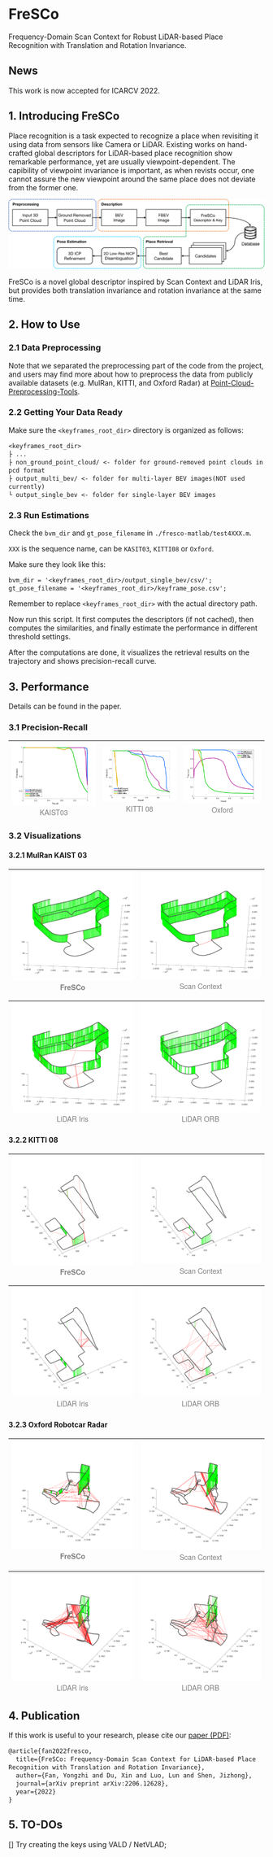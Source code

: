 # FreSCo
Frequency-Domain Scan Context for Robust LiDAR-based Place Recognition with Translation and Rotation Invariance.

## News
This work is now accepted for ICARCV 2022. 

## 1. Introducing FreSCo
Place recognition is a task expected to recognize a place when revisiting it using data from sensors like Camera or LiDAR. Existing works on hand-crafted global descriptors for LiDAR-based place recognition show remarkable performance, yet are usually viewpoint-dependent. The capibility of viewpoint invariance is important, as when revists occur, one cannot assure the new viewpoint around the same place does not deviate from the former one. 

![](./results_preview/algorithm_workflow.svg)

FreSCo is a novel global descriptor inspired by Scan Context and LiDAR Iris, but provides both translation invariance and rotation invariance at the same time. 


## 2. How to Use
### 2.1 Data Preprocessing
Note that we separated the preprocessing part of the code from the project, and users may find more about how to preprocess the data from publicly available datasets (e.g. MulRan, KITTI, and Oxford Radar) at [Point-Cloud-Preprocessing-Tools](https://github.com/soytony/Point-Cloud-Preprocessing-Tools).

### 2.2 Getting Your Data Ready
Make sure the `<keyframes_root_dir>` directory is organized as follows: 
```
<keyframes_root_dir>
├ ... 
├ non_ground_point_cloud/ <- folder for ground-removed point clouds in pcd format
├ output_multi_bev/ <- folder for multi-layer BEV images(NOT used currently)
└ output_single_bev <- folder for single-layer BEV images
```

### 2.3 Run Estimations
Check the `bvm_dir` and `gt_pose_filename` in `./fresco-matlab/test4XXX.m`. 

`XXX` is the sequence name, can be `KASIT03`, `KITTI08` or `Oxford`. 

Make sure they look like this:
```
bvm_dir = '<keyframes_root_dir>/output_single_bev/csv/';
gt_pose_filename = '<keyframes_root_dir>/keyframe_pose.csv';

```
Remember to replace `<keyframes_root_dir>` with the actual directory path.

Now run this script. It first computes the descriptors (if not cached), then computes the similarities, and finally estimate the performance in different threshold settings. 

After the computations are done, it visualizes the retrieval results on the trajectory and shows precision-recall curve. 

## 3. Performance
Details can be found in the paper. 
### 3.1 Precision-Recall
![PR ](./results_preview/pr_on_KAIST03.svg) <center style="font-size:14px;color:#808080;font-family:'Helvetica Neue';font-weight:400">KAIST03</center> | ![](./results_preview/pr_on_KITTI08.svg) <center style="font-size:14px;color:#808080;font-family:'Helvetica Neue';font-weight:400">KITTI 08</center> | ![](./results_preview/pr_on_Oxford_01-11-13-24.svg) <center style="font-size:14px;color:#808080;font-family:'Helvetica Neue';font-weight:400">Oxford</center>
---|---|---

### 3.2 Visualizations
#### 3.2.1 MulRan KAIST 03

![](./results_preview/viz_fresco_KAIST03.svg) <center style="font-size:14px;color:#808080;font-family:'Helvetica Neue';font-weight:700">FreSCo</center> | ![](./results_preview/viz_scancontext_KAIST03.svg) <center style="font-size:14px;color:#808080;font-family:'Helvetica Neue';font-weight:400">Scan Context</center>
---|---

![](./results_preview/viz_lidariris_KAIST03.svg) <center style="font-size:14px;color:#808080;font-family:'Helvetica Neue';font-weight:400">LiDAR Iris</center> | ![](./results_preview/viz_lidarorb_KAIST03.svg) <center style="font-size:14px;color:#808080;font-family:'Helvetica Neue';font-weight:400">LiDAR ORB</center>
---|---

#### 3.2.2 KITTI 08

![](./results_preview/viz_fresco_KITTI08.svg) <center style="font-size:14px;color:#808080;font-family:'Helvetica Neue';font-weight:700">FreSCo</center> | ![](./results_preview/viz_scancontext_KITTI08.svg) <center style="font-size:14px;color:#808080;font-family:'Helvetica Neue';font-weight:400">Scan Context</center>
---|---

![](./results_preview/viz_lidariris_KITTI08.svg) <center style="font-size:14px;color:#808080;font-family:'Helvetica Neue';font-weight:400">LiDAR Iris</center> | ![](./results_preview/viz_lidarorb_KITTI08.svg) <center style="font-size:14px;color:#808080;font-family:'Helvetica Neue';font-weight:400">LiDAR ORB</center>
---|---

#### 3.2.3 Oxford Robotcar Radar

![](./results_preview/viz_fresco_Oxford.svg) <center style="font-size:14px;color:#808080;font-family:'Helvetica Neue';font-weight:700">FreSCo</center> | ![](./results_preview/viz_scancontext_Oxford.svg) <center style="font-size:14px;color:#808080;font-family:'Helvetica Neue';font-weight:400">Scan Context</center>
---|---

![](./results_preview/viz_lidariris_Oxford.svg) <center style="font-size:14px;color:#808080;font-family:'Helvetica Neue';font-weight:400">LiDAR Iris</center> | ![](./results_preview/viz_lidarorb_Oxford.svg) <center style="font-size:14px;color:#808080;font-family:'Helvetica Neue';font-weight:400">LiDAR ORB</center>
---|---

## 4. Publication
If this work is useful to your research, please cite our [paper (PDF)](https://arxiv.org/abs/2206.12628): 
```
@article{fan2022fresco,
  title={FreSCo: Frequency-Domain Scan Context for LiDAR-based Place Recognition with Translation and Rotation Invariance},
  author={Fan, Yongzhi and Du, Xin and Luo, Lun and Shen, Jizhong},
  journal={arXiv preprint arXiv:2206.12628},
  year={2022}
}
```

## 5. TO-DOs
[] Try creating the keys using VALD / NetVLAD;
